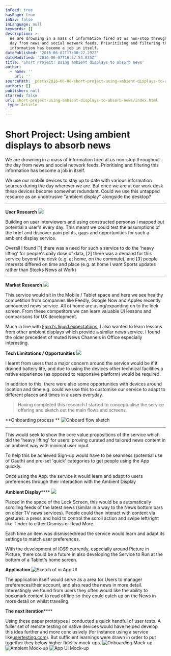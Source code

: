 ```yaml
---
inFeed: true
hasPage: true
inNav: false
inLanguage: null
keywords: []
description: >-
  We are drowning in a mass of information fired at us non-stop throughout the
  day from news and social network feeds. Prioritising and filtering this
  information has become a job in itself. 
datePublished: '2016-06-07T17:00:22.292Z'
dateModified: '2016-06-07T16:57:54.835Z'
title: 'Short Project: Using ambient displays to absorb news'
author:
  - name: ''
    url: ''
sourcePath: _posts/2016-06-06-short-project-using-ambient-displays-to-absorb-news.md
authors: []
publisher: null
starred: false
url: short-project-using-ambient-displays-to-absorb-news/index.html
_type: Article

---
```

# Short Project: Using ambient displays to absorb news

We are drowning in a mass of information fired at us non-stop throughout the day from news and social network feeds. Prioritising and filtering this information has become a job in itself. 

We use our mobile devices to stay up to date with various information sources during the day wherever we are. But once we are at our work desk these devices become somewhat redundant. Could we use this untapped resource as an unobtrusive "ambient display" alongside the desktop?

****

**User Research**
![](https://the-grid-user-content.s3-us-west-2.amazonaws.com/070946ff-397d-43a6-b572-e427f2ee1776.png)

Building on user interviewers and using constructed personas I mapped out potential a user's every day. This meant we could test the assumptions of the brief and discover pain points, gaps and opportunities for such a ambient display service. 

Overall I found \[1\] there was a need for such a service to do the 'heavy lifting' for people's daily dose of data, \[2\] there was a demand for this service beyond the desk (e.g. at home, on the commute), and \[3\] people interests differed on time and place (e.g. at home I want Sports updates rather than Stocks News at Work)

****

**Market Research**
![](https://the-grid-user-content.s3-us-west-2.amazonaws.com/cac51c45-d8e5-421a-809f-1eabd1c3149e.png)

This service would sit in the Mobile / Tablet space and here we see healthy competition from companies like Feedly, Google Now and Apples recently announced news service. All of home are using/expanding on to the lock screen. From these competitors we can learn valuable UI lessons and comparisons for UX development.

Much in line with [Fjord's liquid expectations][0], I also wanted to learn lessons from other ambient displays which provide a similar news service. I found the older precedent of muted News Channels in Office especially interesting.

**Tech Limitations / Opportunities**
![](https://the-grid-user-content.s3-us-west-2.amazonaws.com/7eff0ded-18b4-497d-9206-18c6943f4c11.png)

I learnt from users that a major concern around the service would be if it drained battery life, and due to using the devices other technical facilities a native experience (as opposed to responsive platform) would be required.

In addition to this, there were also some opportunities with devices around location and time e.g. could we use this to customise our service to adapt to different places and times in a users everyday. 
> 
> Having completed this research I started to conceptualise the service offering and sketch out the main flows and screens. 

**Onboarding process **
![Onboard flow sketch](https://the-grid-user-content.s3-us-west-2.amazonaws.com/0ba64ffc-c678-431b-9857-79a3535fd47c.jpg)

****

This would seek to show the core value propositions of the service which did the 'heavy lifting' for users: proving curated and tailored news content in an ambient way with minimal user input.

To help this be achieved Sign-up would have to be seamless (potential use of Oauth) and pre-set 'quick' categories to get people using the App quickly. 

Once using the App. the service it would learn and adapt to users preferences through their interaction with the Ambient Display

**Ambient Display******
![](https://the-grid-user-content.s3-us-west-2.amazonaws.com/830d3373-a722-4260-b373-14d9896844f6.jpg)

Placed in the space of the Lock Screen, this would be a automatically scrolling feeds of the latest news (similar in a way to the News bottom bars on older TV news services). People could then interact with content via gestures: a press and hold to control the scroll action and swipe left/right like Tinder to either Dismiss or Read More.

Each time an item was dismissed/read the service would learn and adapt its settings to match user preferences.

With the development of IOS9 currently, especially around Picture in Picture, there could be a future in also developing the Service to Run at the bottom of a Tablet's home screen.

**Application**
![Sketch of in App UI](https://the-grid-user-content.s3-us-west-2.amazonaws.com/e74ca038-6a52-43e5-92d7-a065b87318eb.jpg)

The application itself would serve as a area for Users to manager preferences/their account, and also read the news in more detail. Interestingly we found from users they often would like the ability to bookmark content to read offline so they could catch up on the News in more detail on whilst traveling.

**The next iteration******

Using these paper prototypes I conducted a quick handful of user tests. A fuller set of remote testing on native devices would have helped develop this idea further and more conclusively (for instance using a service like[usertesting.com][1]). But sufficient learnings were drawn in order to put together they below higher fidelity mock-ups.
![Onboarding Mock-up](https://the-grid-user-content.s3-us-west-2.amazonaws.com/9f7b0f3f-dbbe-45d9-b12e-73fd990d6849.png)
![Ambient Mock-up](https://the-grid-user-content.s3-us-west-2.amazonaws.com/15a085e3-eb83-4ec8-acc8-6da4d25ab558.png)
![App UI Mock-up](https://the-grid-user-content.s3-us-west-2.amazonaws.com/c8d988c6-e3b2-4bd4-8de6-255a02e2fa8e.png)

[0]: http://www.economistgroup.com/leanback/consumers/accenture-liquid-expectations/
[1]: https://www.usertesting.com/